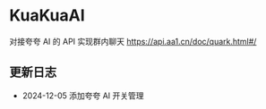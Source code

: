 # KuaKuaAI

对接夸夸 AI 的 API 实现群内聊天 https://api.aa1.cn/doc/quark.html#/

## 更新日志

- 2024-12-05 添加夸夸 AI 开关管理
